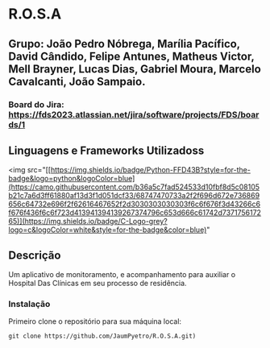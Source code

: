 # R.O.S.A

## Grupo: João Pedro Nóbrega, Marília Pacífico, David Cândido, Felipe Antunes, Matheus Victor, Mell Brayner, Lucas Dias, Gabriel Moura, Marcelo Cavalcanti, João Sampaio.
### Board do Jira: https://fds2023.atlassian.net/jira/software/projects/FDS/boards/1

## Linguagens e Frameworks Utilizadoss
<img src="[[https://img.shields.io/badge/Python-FFD43B?style=for-the-badge&logo=python&logoColor=blue](https://camo.githubusercontent.com/b36a5c7fad524533d10fbf8d5c08105b21c7a6d3ff61880af13d3f1d051dcf33/68747470733a2f2f696d672e736869656c64732e696f2f62616467652f2d3030303030303f6c6f676f3d43266c6f676f436f6c6f723d413941394139267374796c653d666c61742d737175617265)](https://img.shields.io/badge/C-Logo-grey?logo=c&logoColor=white&style=for-the-badge&color=blue)"


## Descrição
Um aplicativo de monitoramento, e acompanhamento para auxiliar o Hospital Das Clínicas em seu processo de residência.


### Instalação

Primeiro clone o repositório para sua máquina local:

```
git clone https://github.com/JaumPyetro/R.O.S.A.git)
```
